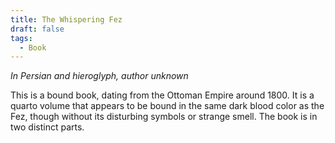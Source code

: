 ```yaml
---
title: The Whispering Fez
draft: false
tags:
  - Book
---
```

*In Persian and hieroglyph, author unknown*

This is a bound book, dating from the Ottoman Empire around 1800. It is a quarto volume that appears to be bound in the same dark blood color as the Fez, though without its disturbing symbols or strange smell. The book is in two distinct parts.